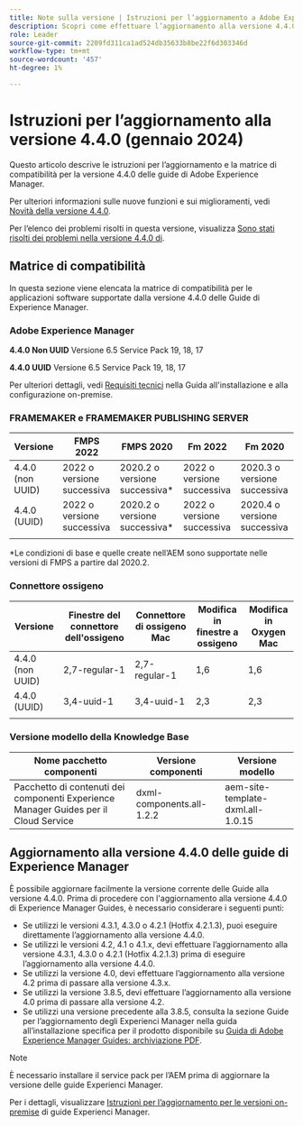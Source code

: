 ```yaml
---
title: Note sulla versione | Istruzioni per l’aggiornamento a Adobe Experience Manager Guides versione 4.4.0
description: Scopri come effettuare l’aggiornamento alla versione 4.4.0 delle guide di Adobe Experience Manager
role: Leader
source-git-commit: 2209fd311ca1ad524db35633b8be22f6d303346d
workflow-type: tm+mt
source-wordcount: '457'
ht-degree: 1%

---
```


# Istruzioni per l’aggiornamento alla versione 4.4.0 (gennaio 2024)

Questo articolo descrive le istruzioni per l’aggiornamento e la matrice di compatibilità per la versione 4.4.0 delle guide di Adobe Experience Manager.

Per ulteriori informazioni sulle nuove funzioni e sui miglioramenti, vedi [Novità della versione 4.4.0](../release-info/whats-new-4-4.md).

Per l’elenco dei problemi risolti in questa versione, visualizza [Sono stati risolti dei problemi nella versione 4.4.0 di](../release-info/fixed-issues-4-4.md).




## Matrice di compatibilità

In questa sezione viene elencata la matrice di compatibilità per le applicazioni software supportate dalla versione 4.4.0 delle Guide di Experience Manager.

### Adobe Experience Manager

**4.4.0 Non UUID**
Versione 6.5 Service Pack 19, 18, 17

**4.4.0 UUID**
Versione 6.5 Service Pack 19, 18, 17


Per ulteriori dettagli, vedi [Requisiti tecnici](../install-guide/download-install-technical-requirements.md) nella Guida all&#39;installazione e alla configurazione on-premise.

### FRAMEMAKER e FRAMEMAKER PUBLISHING SERVER

| Versione | FMPS 2022 | FMPS 2020 | Fm 2022 | Fm 2020 |
| --- | --- | --- | --- | --- |
| 4.4.0 (non UUID) | 2022 o versione successiva | 2020.2 o versione successiva* | 2022 o versione successiva | 2020.3 o versione successiva |
| 4.4.0 (UUID) | 2022 o versione successiva | 2020.2 o versione successiva* | 2022 o versione successiva | 2020.4 o versione successiva |
| | | | |

*Le condizioni di base e quelle create nell’AEM sono supportate nelle versioni di FMPS a partire dal 2020.2.

### Connettore ossigeno

| Versione | Finestre del connettore dell&#39;ossigeno | Connettore di ossigeno Mac | Modifica in finestre a ossigeno | Modifica in Oxygen Mac |
| --- | --- | --- |--- |--- |
| 4.4.0 (non UUID) | 2,7-regular-1 | 2,7-regular-1 | 1,6 | 1,6 |
| 4.4.0 (UUID) | 3,4-uuid-1 | 3,4-uuid-1 | 2,3 | 2,3 |
|  |  |   |



### Versione modello della Knowledge Base

| Nome pacchetto componenti | Versione componenti | Versione modello |
|---|---|---|
| Pacchetto di contenuti dei componenti Experience Manager Guides per il Cloud Service | dxml-components.all-1.2.2 | aem-site-template-dxml.all-1.0.15 |



## Aggiornamento alla versione 4.4.0 delle guide di Experience Manager


È possibile aggiornare facilmente la versione corrente delle Guide alla versione 4.4.0. Prima di procedere con l&#39;aggiornamento alla versione 4.4.0 di Experience Manager Guides, è necessario considerare i seguenti punti:


- Se utilizzi le versioni 4.3.1, 4.3.0 o 4.2.1 (Hotfix 4.2.1.3), puoi eseguire direttamente l’aggiornamento alla versione 4.4.0.
- Se utilizzi le versioni 4.2, 4.1 o 4.1.x, devi effettuare l’aggiornamento alla versione 4.3.1, 4.3.0 o 4.2.1 (Hotfix 4.2.1.3) prima di eseguire l’aggiornamento alla versione 4.4.0.
- Se utilizzi la versione 4.0, devi effettuare l’aggiornamento alla versione 4.2 prima di passare alla versione 4.3.x.
- Se utilizzi la versione 3.8.5, devi effettuare l’aggiornamento alla versione 4.0 prima di passare alla versione 4.2.
- Se utilizzi una versione precedente alla 3.8.5, consulta la sezione Guide per l’aggiornamento degli Experienci Manager nella guida all’installazione specifica per il prodotto disponibile su [Guida di Adobe Experience Manager Guides: archiviazione PDF](https://helpx.adobe.com/xml-documentation-for-experience-manager/archive.html).



>[!NOTE]
>
>È necessario installare il service pack per l’AEM prima di aggiornare la versione delle guide Experienci Manager.

Per i dettagli, visualizzare [Istruzioni per l’aggiornamento per le versioni on-premise](../install-guide/upgrade-xml-documentation.md) di guide Experienci Manager.

